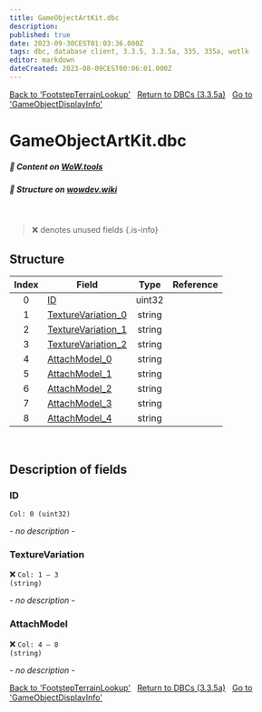 ```yaml
---
title: GameObjectArtKit.dbc
description:
published: true
date: 2023-09-30CEST01:03:36.000Z
tags: dbc, database client, 3.3.5, 3.3.5a, 335, 335a, wotlk
editor: markdown
dateCreated: 2023-08-09CEST00:06:01.000Z
---
```

<a href="https://trinitycore.info/files/DBC/335/footstepterrainlookup" class="mt-5 v-btn v-btn--depressed v-btn--flat v-btn--outlined theme--light v-size--default darkblue--text text--lighten-3"><span class="v-btn__content"><i aria-hidden="true" class="v-icon notranslate v-icon--left mdi mdi-arrow-left theme--light"></i><span>Back to 'FootstepTerrainLookup'</span></span></a>&nbsp;&nbsp;&nbsp;<a href="https://trinitycore.info/files/DBC/335/DBC" class="mt-5 v-btn v-btn--depressed v-btn--flat v-btn--outlined theme--light v-size--default darkblue--text text--lighten-3"><span class="v-btn__content"><i aria-hidden="true" class="v-icon notranslate v-icon--left mdi mdi-home-outline theme--light"></i><span>Return to DBCs (3.3.5a)</span></span></a>&nbsp;&nbsp;&nbsp;<a href="https://trinitycore.info/files/DBC/335/gameobjectdisplayinfo" class="mt-5 v-btn v-btn--depressed v-btn--flat v-btn--outlined theme--light v-size--default darkblue--text text--lighten-3"><span class="v-btn__content"><span>Go to 'GameObjectDisplayInfo'</span><i aria-hidden="true" class="v-icon notranslate v-icon--right mdi mdi-arrow-right theme--light"></i></span></a>

# GameObjectArtKit.dbc
##### :open_book: Content on [WoW.tools](https://wow.tools/dbc/?dbc=gameobjectartkit&build=3.3.5.12340)
##### :pencil: Structure on [wowdev.wiki](https://wowdev.wiki/DB/GameObjectArtKit)
&nbsp;

> :x: denotes unused fields
{.is-info}


## Structure

| Index | Field | Type | Reference |
| :---: | --- | :---: | --- |
| 0 | [ID](#id-alt) | uint32 |  |
| 1 | [TextureVariation_0](#texturevariation) | string |  |
| 2 | [TextureVariation_1](#texturevariation) | string |  |
| 3 | [TextureVariation_2](#texturevariation) | string |  |
| 4 | [AttachModel_0](#attachmodel) | string |  |
| 5 | [AttachModel_1](#attachmodel) | string |  |
| 6 | [AttachModel_2](#attachmodel) | string |  |
| 7 | [AttachModel_3](#attachmodel) | string |  |
| 8 | [AttachModel_4](#attachmodel) | string |  |
&nbsp;
## Description of fields

### ID <!-- {#id-alt} -->
<code>Col: 0 (uint32)</code>

*- no description -*
&nbsp;

### TextureVariation
:x: <code>Col: 1 &ndash; 3 (string)</code>

*- no description -*
&nbsp;

### AttachModel
:x: <code>Col: 4 &ndash; 8 (string)</code>

*- no description -*
&nbsp;

<a href="https://trinitycore.info/files/DBC/335/footstepterrainlookup" class="mt-5 v-btn v-btn--depressed v-btn--flat v-btn--outlined theme--light v-size--default darkblue--text text--lighten-3"><span class="v-btn__content"><i aria-hidden="true" class="v-icon notranslate v-icon--left mdi mdi-arrow-left theme--light"></i><span>Back to 'FootstepTerrainLookup'</span></span></a>&nbsp;&nbsp;&nbsp;<a href="https://trinitycore.info/files/DBC/335/DBC" class="mt-5 v-btn v-btn--depressed v-btn--flat v-btn--outlined theme--light v-size--default darkblue--text text--lighten-3"><span class="v-btn__content"><i aria-hidden="true" class="v-icon notranslate v-icon--left mdi mdi-home-outline theme--light"></i><span>Return to DBCs (3.3.5a)</span></span></a>&nbsp;&nbsp;&nbsp;<a href="https://trinitycore.info/files/DBC/335/gameobjectdisplayinfo" class="mt-5 v-btn v-btn--depressed v-btn--flat v-btn--outlined theme--light v-size--default darkblue--text text--lighten-3"><span class="v-btn__content"><span>Go to 'GameObjectDisplayInfo'</span><i aria-hidden="true" class="v-icon notranslate v-icon--right mdi mdi-arrow-right theme--light"></i></span></a>
